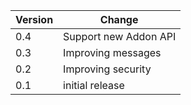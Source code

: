 | Version | Change |
|---|---|
| 0.4 | Support new Addon API |
| 0.3 | Improving messages|
| 0.2 | Improving security|
| 0.1 | initial release |
